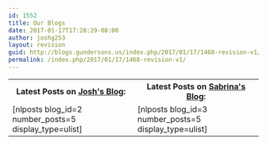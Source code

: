 ```yaml
---
id: 1552
title: Our Blogs
date: 2017-01-17T17:28:29-08:00
author: joshg253
layout: revision
guid: http://blogs.gundersons.us/index.php/2017/01/17/1468-revision-v1/
permalink: /index.php/2017/01/17/1468-revision-v1/
---
```

<table class="latest">
  <tbody>
    <tr>
      <th class="latest">Latest Posts on <a href="http://blogs.gundersons.us/josh/">Josh's Blog</a>:</th>
      <th class="latest">Latest Posts on <a href="http://blogs.gundersons.us/sabrina/">Sabrina's Blog</a>:</th>
    </tr>
    <tr>
      <td class="latest" style="width: 50%;">[nlposts blog_id=2 number_posts=5 display_type=ulist]</td>
      <td class="latest" style="width: 50%;">[nlposts blog_id=3 number_posts=5 display_type=ulist]</td>
    </tr>
  </tbody>
</table>
